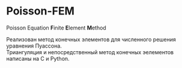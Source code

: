 # Poisson-FEM
Poisson Equation **F**inite **E**lement **M**ethod

Реализован метод конечных элементов для численного решения уравнения Пуассона.\
Триангуляция и непосредственный метод конечных эелементов написаны на C и Python.
